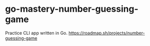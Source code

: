 # go-mastery-number-guessing-game
Practice CLI app written in Go. https://roadmap.sh/projects/number-guessing-game
